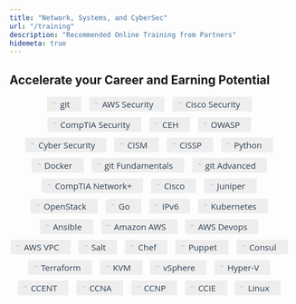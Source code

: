 ```yaml
---
title: "Network, Systems, and CyberSec"
url: "/training"
description: "Recommended Online Training from Partners"
hidemeta: true
---
```


## Accelerate your Career and Earning Potential

<style>
/* --- Tags --- */

.blog-tags {
  font-family: 'Open Sans', 'Helvetica Neue', Helvetica, Arial, sans-serif;
  color: #999;
  font-size: 15px;
  margin-bottom: 30px;
}

.blog-tags a {
  color: #2c3e50;
  text-decoration: none;
	box-shadow: 0 0px;
  /* ---  padding: 0px 5px;  --- */
}

.blog-tags a:hover {
  border-radius: 2px;
  color: #2c3e50;
  background-color: #CCC;
}

.post-preview .blog-tags {
  margin-top: 5px;
  margin-bottom: 0;
}

.tag {
  background: #eee;
  border-radius: 3px 0 0 3px;
  color: #999;
  display: inline-block;
  height: 26px;
  line-height: 26px;
  padding: 0 20px 0 23px;
  position: relative;
  margin: 0 10px 10px 0;
  text-decoration: none;
  -webkit-transition: color 0.2s;
}

.tag::before {
  background: var(--theme);
  border-radius: 10px;
  box-shadow: inset 0 1px rgba(0, 0, 0, 0.25);
  content: '';
  height: 6px;
  left: 10px;
  position: absolute;
  width: 6px;
  top: 10px;
}

.tag::after {
  background: var(--theme);
  border-bottom: 13px solid transparent;
  border-left: 10px solid #eee;
  border-top: 13px solid transparent;
  content: '';
  position: absolute;
  right: 0;
  top: 0;
}

.tag2 {
  background: #eee;
  border-bottom: 0px;
  border-radius: 3px 0 0 3px;
  color: #999;
  display: inline-block;
  height: 26px;
  line-height: 26px;
  padding: 0 20px 0 23px;
  position: relative;
  margin: 0 10px 10px 0;
  text-decoration: none;
  -webkit-transition: color 0.2s;
}

.tag2 a {
  border-bottom: none !important;
}

.tag2::before {
  background: #000;
  border-radius: 10px;
  box-shadow: inset 0 1px rgba(0, 0, 0, 0.25);
  content: '';
  height: 6px;
  left: 10px;
  position: absolute;
  width: 6px;
  top: 10px;
}

.tag2::after {
  background: #000;
  border-bottom: 13px solid transparent;
  border-left: 10px solid #eee;
  border-top: 13px solid transparent;
  content: '';
  position: absolute;
  right: 0;
  top: 0;
}

.tag2:hover {
  background-color: #ccc;
  color: black;
}

.tag2:hover::after {
   border-left-color: #ccc;
}

.tag:hover {
  background-color: #ccc;
  color: white;
}

.tag:hover::after {
   border-left-color: #ccc;
}
.s-common-button {
 word-break: normal !important;
 // padding: 25px 65px 25px 45px !important;
}
a.s-common-button.s-font-body.s-action-button {
  color: #fff !important;
}
</style>

<center>
<div class="blog-tags">
        <div class="tag">
          <a href="https://aff.pansift.com/git" target="_blank"> <i class="fab fa-git"></i> git</a>
        </div>
        <div class="tag">
          <a href="https://aff.pansift.com/awssecurity" target="_blank"> <i class="fab fa-aws"></i> AWS Security</a>
        </div>
        <div class="tag">
          <a href="https://aff.pansift.com/ciscosec" target="_blank"> <i class="fas fa-cloud"></i> Cisco Security</a>
        </div>
        <div class="tag">
          <a href="https://aff.pansift.com/comptiasecurity" target="_blank"> <i class="fas fa-shield-alt"></i> CompTIA Security</a>
        </div>
        <div class="tag">
          <a href="https://aff.pansift.com/ceh" target="_blank"> <i class="fas fa-id-badge"></i> CEH</a>
        </div>
        <div class="tag">
          <a href="https://aff.pansift.com/owasp" target="_blank"> <i class="fas fa-bug"></i> OWASP</a>
        </div>
        <div class="tag">
          <a href="https://aff.pansift.com/cyber" target="_blank"> <i class="fas fa-user-secret"></i> Cyber Security</a>
        </div>
        <div class="tag">
          <a href="https://aff.pansift.com/cism" target="_blank"> <i class="fas fa-id-card-alt"></i> CISM</a>
        </div>
        <div class="tag">
          <a href="https://aff.pansift.com/cissp" target="_blank"> <i class="far fa-id-card"></i> CISSP</a>
        </div>
        <div class="tag">
          <a href="https://aff.pansift.com/python" target="_blank"> <i class="fab fa-python"></i> Python</a>
        </div>
        <div class="tag">
          <a href="https://aff.pansift.com/docker" target="_blank"> <i class="fab fa-docker"></i> Docker</a>
        </div>
        <div class="tag">
          <a href="https://aff.pansift.com/git" target="_blank"> <i class="fab fa-github"></i> git Fundamentals</a>
        </div>
        <div class="tag">
          <a href="https://aff.pansift.com/git" target="_blank"> <i class="fab fa-github-square"></i> git Advanced </a>
        </div>
        <div class="tag">
          <a href="https://aff.pansift.com/comptia" target="_blank"> <i class="fas fa-shield-alt"></i> CompTIA Network+</a>
        </div>
        <div class="tag">
          <a href="https://aff.pansift.com/cisco" target="_blank"> <i class="fas fa-door-open"></i> Cisco</a>
        </div>
        <div class="tag">
          <a href="https://aff.pansift.com/juniper" target="_blank"> <i class="fas fa-door-open"></i> Juniper</a>
        </div>
        <div class="tag">
          <a href="https://aff.pansift.com/openstack" target="_blank"> <i class="fas fa-door-open"></i> OpenStack</a>
        </div>
        <div class="tag">
          <a href="https://aff.pansift.com/golang" target="_blank"> <i class="fas fa-door-open"></i> Go</a>
        </div>
        <div class="tag">
          <a href="https://aff.pansift.com/ipv6" target="_blank"> <i class="fas fa-door-open"></i> IPv6</a>
        </div>
        <div class="tag">
          <a href="https://aff.pansift.com/kubernetes" target="_blank"> <i class="fas fa-door-open"></i> Kubernetes</a>
        </div>
        <div class="tag">
          <a href="https://aff.pansift.com/ansible" target="_blank"> <i class="fas fa-door-open"></i> Ansible</a>
        </div>
        <div class="tag">
          <a href="https://aff.pansift.com/amazon" target="_blank"> <i class="fab fa-aws"></i> Amazon AWS</a>
        </div>
        <div class="tag">
          <a href="https://aff.pansift.com/amazon" target="_blank"> <i class="fab fa-aws"></i> AWS Devops</a>
        </div>
        <div class="tag">
          <a href="https://aff.pansift.com/amazon" target="_blank"> <i class="fab fa-aws"></i> AWS VPC</a>
        </div>
        <div class="tag">
          <a href="https://aff.pansift.com/salt" target="_blank"> <i class="fas fa-door-open"></i> Salt</a>
        </div>
        <div class="tag">
          <a href="https://aff.pansift.com/chef" target="_blank"> <i class="fas fa-door-open"></i> Chef</a>
        </div>
        <div class="tag">
          <a href="https://aff.pansift.com/puppet-4" target="_blank"> <i class="fas fa-door-open"></i> Puppet</a>
        </div>
        <div class="tag">
          <a href="https://aff.pansift.com/consul" target="_blank"> <i class="fas fa-terminal"></i> Consul</a>
        </div>
        <div class="tag">
          <a href="https://aff.pansift.com/terraform" target="_blank"> <i class="fas fa-door-open"></i> Terraform</a>
        </div>
        <div class="tag">
          <a href="https://aff.pansift.com/kvm" target="_blank"> <i class="fas fa-door-open"></i> KVM</a>
        </div>
        <div class="tag">
          <a href="https://aff.pansift.com/vsphere" target="_blank"> <i class="fas fa-door-open"></i> vSphere</a>
        </div>
        <div class="tag">
          <a href="https://aff.pansift.com/hyper-v" target="_blank"> <i class="fas fa-door-open"></i> Hyper-V</a>
        </div>
        <div class="tag">
          <a href="https://aff.pansift.com/cisco" target="_blank"> <i class="fas fa-door-open"></i> CCENT</a>
        </div>
        <div class="tag">
          <a href="https://aff.pansift.com/cisco" target="_blank"> <i class="fas fa-door-open"></i> CCNA</a>
        </div>
        <div class="tag">
          <a href="https://aff.pansift.com/cisco" target="_blank"> <i class="fas fa-door-open"></i> CCNP</a>
        </div>
        <div class="tag">
          <a href="https://aff.pansift.com/cisco" target="_blank"> <i class="fas fa-door-open"></i> CCIE</a>
        </div>
        <div class="tag">
          <a href="https://aff.pansift.com/linux" target="_blank"> <i class="fas fa-door-open"></i> Linux</a>
        </div>
      </div>
</center>
<script src="https://kit.fontawesome.com/8c5af939f8.js"></script>
